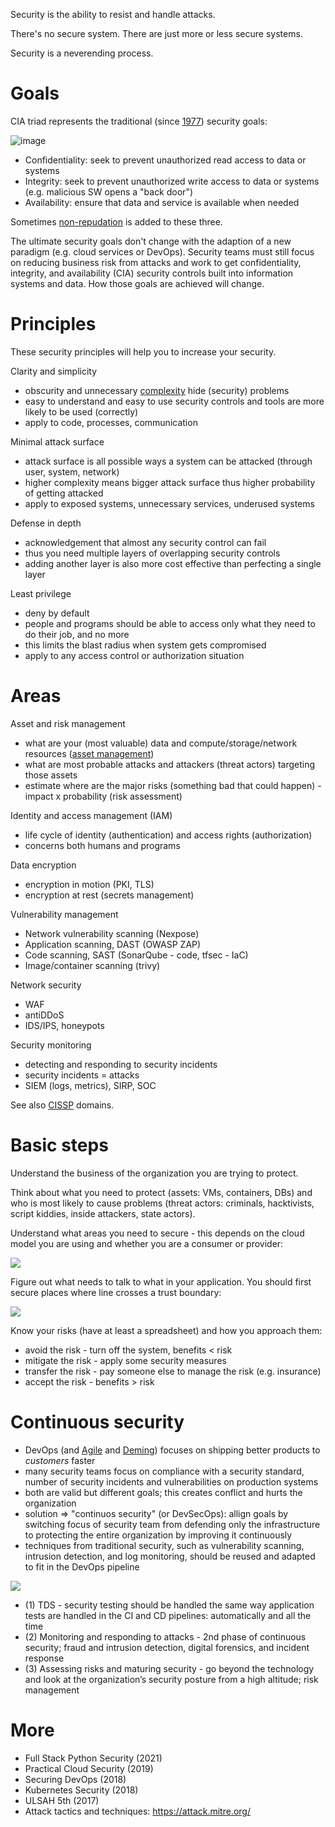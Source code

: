 Security is the ability to resist and handle attacks.

There's no secure system. There are just more or less secure systems.

Security is a neverending process.

# Goals

CIA triad represents the traditional (since [1977](https://nvlpubs.nist.gov/nistpubs/Legacy/SP/nbsspecialpublication500-19.pdf)) security goals:

![image](https://user-images.githubusercontent.com/1047259/148757897-f51c3d58-8f26-46d8-973b-854ae47d84d4.png)

* Confidentiality: seek to prevent unauthorized read access to data or systems
* Integrity: seek to prevent unauthorized write access to data or systems (e.g. malicious SW opens a "back door")
* Availability: ensure that data and service is available when needed

Sometimes [non-repudation](https://en.wikipedia.org/wiki/Non-repudiation) is added to these three.

The ultimate security goals don't change with the adaption of a new paradigm (e.g. cloud services or DevOps). Security teams must still focus on reducing business risk from attacks and work to get confidentiality, integrity, and availability (CIA) security controls built into information systems and data. How those goals are achieved will change.

# Principles

These security principles will help you to increase your security.

Clarity and simplicity

* obscurity and unnecessary [complexity](https://www.schneier.com/blog/archives/2022/08/security-and-cheap-complexity.html) hide (security) problems
* easy to understand and easy to use security controls and tools are more likely to be used (correctly)
* apply to code, processes, communication

Minimal attack surface

* attack surface is all possible ways a system can be attacked (through user, system, network)
* higher complexity means bigger attack surface thus higher probability of getting attacked
* apply to exposed systems, unnecessary services, underused systems

Defense in depth

* acknowledgement that almost any security control can fail
* thus you need multiple layers of overlapping security controls
* adding another layer is also more cost effective than perfecting a single layer

Least privilege

* deny by default
* people and programs should be able to access only what they need to do their job, and no more
* this limits the blast radius when system gets compromised 
* apply to any access control or authorization situation

# Areas

Asset and risk management

* what are your (most valuable) data and compute/storage/network resources ([asset management](https://danielmiessler.com/blog/continuous-asset-management-security/))
* what are most probable attacks and attackers (threat actors) targeting those assets
* estimate where are the major risks (something bad that could happen) - impact x probability (risk assessment)

Identity and access management (IAM)

* life cycle of identity (authentication) and access rights (authorization)
* concerns both humans and programs

Data encryption

* encryption in motion (PKI, TLS)
* encryption at rest (secrets management)

Vulnerability management

* Network vulnerability scanning (Nexpose)
* Application scanning, DAST (OWASP ZAP)
* Code scanning, SAST (SonarQube - code, tfsec - IaC)
* Image/container scanning (trivy)

Network security

* WAF
* antiDDoS
* IDS/IPS, honeypots

Security monitoring

* detecting and responding to security incidents
* security incidents = attacks
* SIEM (logs, metrics), SIRP, SOC

See also [CISSP](https://en.wikipedia.org/wiki/Certified_Information_Systems_Security_Professional) domains.

# Basic steps

Understand the business of the organization you are trying to protect.

Think about what you need to protect (assets: VMs, containers, DBs) and who is most likely to cause problems (threat actors: criminals, hacktivists, script kiddies, inside attackers, state actors).

Understand what areas you need to secure - this depends on the cloud model you are using and whether you are a consumer or provider:

<img src="https://user-images.githubusercontent.com/1047259/138699080-24091008-c78f-48c1-bcc9-e9ac6afd0f8d.png" style="max-width:100%;height:auto;"> 

Figure out what needs to talk to what in your application. You should first secure places where line crosses a trust boundary:

<img src="https://user-images.githubusercontent.com/1047259/138698724-4a6ecae8-fe54-4d45-b7a8-3b35dfab50e1.png" style="max-width:100%;height:auto;"> 

Know your risks (have at least a spreadsheet) and how you approach them:

* avoid the risk - turn off the system, benefits < risk
* mitigate the risk - apply some security measures
* transfer the risk - pay someone else to manage the risk (e.g. insurance)
* accept the risk - benefits > risk

# Continuous security

* DevOps (and [Agile](http://agilemanifesto.org/) and [Deming](https://deming.org/explore/fourteen-points)) focuses on shipping better products to *customers* faster
* many security teams focus on compliance with a security standard, number of security incidents and vulnerabilities on production systems
* both are valid but different goals; this creates conflict and hurts the organization
* solution => "continuos security" (or DevSecOps): allign goals by switching focus of security team from defending only the infrastructure to protecting the entire organization by improving it continuously
* techniques from traditional security, such as vulnerability scanning, intrusion detection, and log monitoring, should be reused and adapted to fit in the DevOps pipeline

<img src="https://user-images.githubusercontent.com/1047259/141968423-133c5f24-6c1e-4eaf-89e0-167fae88c31e.png" style="max-width:100%;height:auto;"> 

* (1) TDS - security testing should be handled the same way application tests are handled in the CI and CD pipelines: automatically and all the time
* (2) Monitoring and responding to attacks - 2nd phase of continuous security; fraud and intrusion detection, digital forensics, and incident response
* (3) Assessing risks and maturing security - go beyond the technology and look at the organization’s security posture from a high altitude; risk management

# More

* Full Stack Python Security (2021)
* Practical Cloud Security (2019)
* Securing DevOps (2018)
* Kubernetes Security (2018)
* ULSAH 5th (2017)
* Attack tactics and techniques: https://attack.mitre.org/
